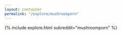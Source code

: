 ```yaml
---
layout: container
permalink: "/explore/mushroomporn"
---
```


<link rel="stylesheet" type="text/css" href="/static/css/explore.css">
{% include explore.html subreddit="mushroomporn" %}
